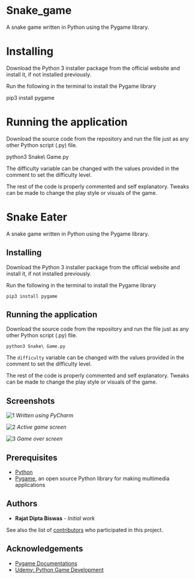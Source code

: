 # Snake_game
A snake game written in Python using the Pygame library.


# Installing

Download the Python 3 installer package from the official website and install it, if not installed previously.

Run the following in the terminal to install the Pygame library

pip3 install pygame


# Running the application
Download the source code from the repository and run the file just as any other Python script (.py) file.


python3 Snake\ Game.py


The difficulty variable can be changed with the values provided in the comment to set the difficulty level.

The rest of the code is properly commented and self explanatory. Tweaks can be made to change the play style or visuals of the game.























# Snake Eater
A snake game written in Python using the Pygame library.


## Installing
Download the Python 3 installer package from the official website and install it, if not installed previously.

Run the following in the terminal to install the Pygame library
```
pip3 install pygame
```


## Running the application
Download the source code from the repository and run the file just as any other Python script (.py) file.
```
python3 Snake\ Game.py
```

The `difficulty` variable can be changed with the values provided in the comment to set the difficulty level.

The rest of the code is properly commented and self explanatory. Tweaks can be made to change the play style or visuals of the game.


## Screenshots

![1](https://user-images.githubusercontent.com/32998741/33873439-27f635b2-df45-11e7-8fc1-f7812f17447a.png)
*Written using PyCharm*

![2](https://user-images.githubusercontent.com/32998741/33873437-2780ed2a-df45-11e7-9776-b1f151fa4e02.png)
*Active game screen*

![3](https://user-images.githubusercontent.com/32998741/33873440-28647360-df45-11e7-8291-b82d5646352f.png)
*Game over screen*


## Prerequisites
* [Python](https://www.python.org)
* [Pygame](https://www.pygame.org/wiki/GettingStarted), an open source Python library for making multimedia applications


## Authors

* **Rajat Dipta Biswas** - *Initial work*

See also the list of [contributors](https://github.com/rajatdiptabiswas/snake-pygame/graphs/contributors) who participated in this project.

## Acknowledgements
* [Pygame Documentations](https://www.pygame.org/docs/)
* [Udemy: Python Game Development](https://www.udemy.com/python-game-development-creating-a-snake-game-from-scratch/learn/v4/overview)
